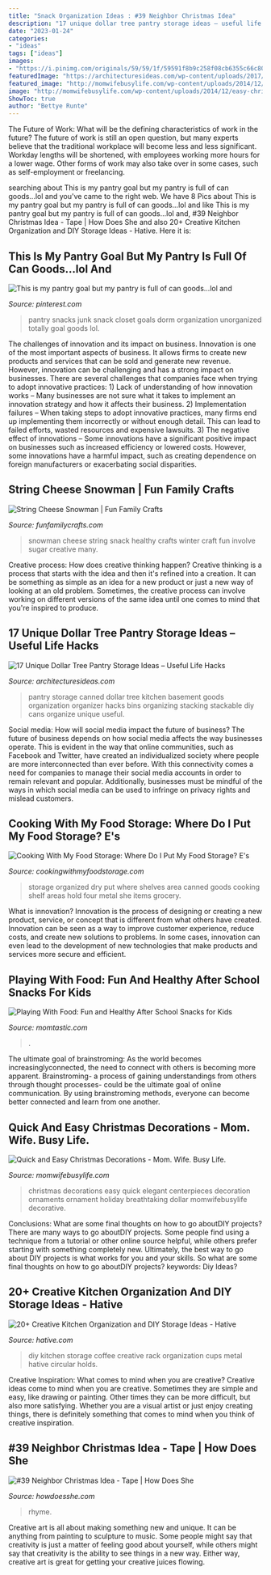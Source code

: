 ```yaml
---
title: "Snack Organization Ideas : #39 Neighbor Christmas Idea"
description: "17 unique dollar tree pantry storage ideas – useful life hacks"
date: "2023-01-24"
categories:
- "ideas"
tags: ["ideas"]
images:
- "https://i.pinimg.com/originals/59/59/1f/59591f8b9c258f08cb6355c66c807610.jpg"
featuredImage: "https://architecturesideas.com/wp-content/uploads/2017/09/10-9.jpg"
featured_image: "http://momwifebusylife.com/wp-content/uploads/2014/12/easy-christmas-decorations.jpg"
image: "http://momwifebusylife.com/wp-content/uploads/2014/12/easy-christmas-decorations.jpg"
ShowToc: true
author: "Bettye Runte"
---
```



The Future of Work: What will be the defining characteristics of work in the future?
The future of work is still an open question, but many experts believe that the traditional workplace will become less and less significant. Workday lengths will be shortened, with employees working more hours for a lower wage. Other forms of work may also take over in some cases, such as self-employment or freelancing.

	

		
searching about This is my pantry goal but my pantry is full of can goods...lol and you've came to the right web. We have 8 Pics about This is my pantry goal but my pantry is full of can goods...lol and like This is my pantry goal but my pantry is full of can goods...lol and, #39 Neighbor Christmas Idea - Tape | How Does She and also 20+ Creative Kitchen Organization and DIY Storage Ideas - Hative. Here it is:
		
    
## This Is My Pantry Goal But My Pantry Is Full Of Can Goods...lol And

<img loading=lazy src="https://i.pinimg.com/originals/59/59/1f/59591f8b9c258f08cb6355c66c807610.jpg" onerror="this.onerror=null;this.src='https://tse2.mm.bing.net/th?id=OIP.960ClBashxd19LRRtSL0WwHaJ4&amp;pid=15.1';" alt="This is my pantry goal but my pantry is full of can goods...lol and">

_Source: pinterest.com_

>pantry snacks junk snack closet goals dorm organization unorganized totally goal goods lol. 

	

The challenges of innovation and its impact on business.
Innovation is one of the most important aspects of business. It allows firms to create new products and services that can be sold and generate new revenue. However, innovation can be challenging and has a strong impact on businesses. There are several challenges that companies face when trying to adopt innovative practices: 1) Lack of understanding of how innovation works – Many businesses are not sure what it takes to implement an innovation strategy and how it affects their business. 2) Implementation failures – When taking steps to adopt innovative practices, many firms end up implementing them incorrectly or without enough detail. This can lead to failed efforts, wasted resources and expensive lawsuits. 3) The negative effect of innovations – Some innovations have a significant positive impact on businesses such as increased efficiency or lowered costs. However, some innovations have a harmful impact, such as creating dependence on foreign manufacturers or exacerbating social disparities.

    
## String Cheese Snowman | Fun Family Crafts

<img loading=lazy src="https://funfamilycrafts.com/wp-content/uploads/2013/12/stringcheese-snowman.jpg" onerror="this.onerror=null;this.src='https://tse4.mm.bing.net/th?id=OIP.sWo_ONPh4Ace87D5OqdmwgHaLH&amp;pid=15.1';" alt="String Cheese Snowman | Fun Family Crafts">

_Source: funfamilycrafts.com_

>snowman cheese string snack healthy crafts winter craft fun involve sugar creative many. 

	

Creative process: How does creative thinking happen?
Creative thinking is a process that starts with the idea and then it's refined into a creation. It can be something as simple as an idea for a new product or just a new way of looking at an old problem. Sometimes, the creative process can involve working on different versions of the same idea until one comes to mind that you're inspired to produce.

    
## 17 Unique Dollar Tree Pantry Storage Ideas – Useful Life Hacks

<img loading=lazy src="https://architecturesideas.com/wp-content/uploads/2017/09/10-9.jpg" onerror="this.onerror=null;this.src='https://tse3.mm.bing.net/th?id=OIP.fq0p1YA1FhhkVomakxMHhwHaFj&amp;pid=15.1';" alt="17 Unique Dollar Tree Pantry Storage Ideas – Useful Life Hacks">

_Source: architecturesideas.com_

>pantry storage canned dollar tree kitchen basement goods organization organizer hacks bins organizing stacking stackable diy cans organize unique useful. 

	

Social media: How will social media impact the future of business?
The future of business depends on how social media affects the way businesses operate. This is evident in the way that online communities, such as Facebook and Twitter, have created an individualized society where people are more interconnected than ever before. With this connectivity comes a need for companies to manage their social media accounts in order to remain relevant and popular. Additionally, businesses must be mindful of the ways in which social media can be used to infringe on privacy rights and mislead customers.

    
## Cooking With My Food Storage: Where Do I Put My Food Storage? E&#039;s

<img loading=lazy src="http://1.bp.blogspot.com/-IVejvkD8KT4/ToaJCgBRemI/AAAAAAAAC6M/NZyq2tCGtcs/s1600/IMG_4855.JPG" onerror="this.onerror=null;this.src='https://tse2.mm.bing.net/th?id=OIP.tcssnfhjQZNHfils5Tx_lAHaJ4&amp;pid=15.1';" alt="Cooking With My Food Storage: Where Do I Put My Food Storage? E&#039;s">

_Source: cookingwithmyfoodstorage.com_

>storage organized dry put where shelves area canned goods cooking shelf areas hold four metal she items grocery. 

	

What is innovation?
Innovation is the process of designing or creating a new product, service, or concept that is different from what others have created. Innovation can be seen as a way to improve customer experience, reduce costs, and create new solutions to problems. In some cases, innovation can even lead to the development of new technologies that make products and services more secure and efficient.

    
## Playing With Food: Fun And Healthy After School Snacks For Kids

<img loading=lazy src="https://cdn1-www.momtastic.com/assets/uploads/2014/08/file_173203_6_120613-pops7.jpg" onerror="this.onerror=null;this.src='https://tse4.mm.bing.net/th?id=OIP.bJyfGC1tfY-6rRmPstRbTgHaFg&amp;pid=15.1';" alt="Playing With Food: Fun and Healthy After School Snacks for Kids">

_Source: momtastic.com_

>. 

	

The ultimate goal of brainstroming:
As the world becomes increasinglyconnected, the need to connect with others is becoming more apparent. Brainstroming- a process of gaining understandings from others through thought processes- could be the ultimate goal of online communication. By using brainstroming methods, everyone can become better connected and learn from one another.

    
## Quick And Easy Christmas Decorations - Mom. Wife. Busy Life.

<img loading=lazy src="http://momwifebusylife.com/wp-content/uploads/2014/12/easy-christmas-decorations.jpg" onerror="this.onerror=null;this.src='https://tse3.mm.bing.net/th?id=OIP.DtomgS_wXEWMfvgY6DvyOgHaLH&amp;pid=15.1';" alt="Quick and Easy Christmas Decorations - Mom. Wife. Busy Life.">

_Source: momwifebusylife.com_

>christmas decorations easy quick elegant centerpieces decoration ornaments ornament holiday breathtaking dollar momwifebusylife decorative. 

	

Conclusions: What are some final thoughts on how to go aboutDIY projects?
There are many ways to go aboutDIY projects. Some people find using a technique from a tutorial or other online source helpful, while others prefer starting with something completely new. Ultimately, the best way to go about DIY projects is what works for you and your skills. So what are some final thoughts on how to go aboutDIY projects? keywords: Diy Ideas?

    
## 20+ Creative Kitchen Organization And DIY Storage Ideas - Hative

<img loading=lazy src="https://hative.com/wp-content/uploads/2017/04/kitchen-storage/14-kitchen-storage-diy-ideas.jpg" onerror="this.onerror=null;this.src='https://tse1.mm.bing.net/th?id=OIP.0Eo2M1fXAvaJXovvp5DCmAHaLH&amp;pid=15.1';" alt="20+ Creative Kitchen Organization and DIY Storage Ideas - Hative">

_Source: hative.com_

>diy kitchen storage coffee creative rack organization cups metal hative circular holds. 

	

Creative Inspiration: What comes to mind when you are creative?
Creative ideas come to mind when you are creative. Sometimes they are simple and easy, like drawing or painting. Other times they can be more difficult, but also more satisfying. Whether you are a visual artist or just enjoy creating things, there is definitely something that comes to mind when you think of creative inspiration.

    
## #39 Neighbor Christmas Idea - Tape | How Does She

<img loading=lazy src="https://howdoesshe.com/wp-content/uploads/2016/03/Neighbor-Christmas-gift-Idea-with-a-cute-poem.jpg" onerror="this.onerror=null;this.src='https://tse1.mm.bing.net/th?id=OIP.0tdKFnyrkwzP_fySzx-ifwHaHa&amp;pid=15.1';" alt="#39 Neighbor Christmas Idea - Tape | How Does She">

_Source: howdoesshe.com_

>rhyme. 

	

Creative art is all about making something new and unique. It can be anything from painting to sculpture to music. Some people might say that creativity is just a matter of feeling good about yourself, while others might say that creativity is the ability to see things in a new way. Either way, creative art is great for getting your creative juices flowing.

